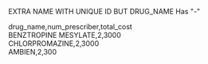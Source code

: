 EXTRA NAME WITH UNIQUE ID BUT DRUG_NAME Has "-"

drug_name,num_prescriber,total_cost\
BENZTROPINE MESYLATE,2,3000\
CHLORPROMAZINE,2,3000\
AMBIEN,2,300
